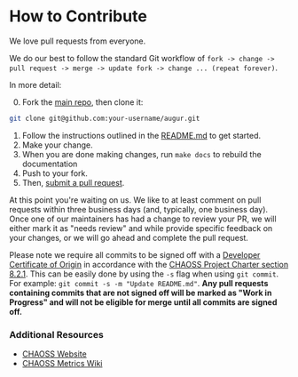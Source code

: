 # How to Contribute

We love pull requests from everyone.

We do our best to follow the standard Git workflow of `fork -> change -> pull request -> merge -> update fork -> change ... (repeat forever)`.

In more detail:

0. Fork the [main repo](https://github.com/chaoss/augur), then clone it:
```bash
git clone git@github.com:your-username/augur.git
```
1. Follow the instructions outlined in the [README.md](README.md) to get started.
2. Make your change.
3. When you are done making changes, run `make docs` to rebuild the documentation 
4. Push to your fork.
5. Then, [submit a pull request](https://github.com/chaoss/augur/compare).

At this point you're waiting on us. We like to at least comment on pull requests
within three business days (and, typically, one business day). Once one of our maintainers has had a change to review your PR, we will either mark it as "needs review" and while provide specific feedback on your changes, or we will go ahead and complete the pull request.

Please note we require all commits to be signed off with a [Developer Certificate of Origin](https://developercertificate.org/) in accordance with the [CHAOSS Project Charter section 8.2.1](https://chaoss.community/about/charter/#user-content-8-intellectual-property-policy). This can be easily done by using the `-s` flag when using `git commit`. For example: `git commit -s -m "Update README.md"`. **Any pull requests containing commits that are not signed off will be marked as "Work in Progress" and will not be eligible for merge until all commits are signed off.** 

### Additional Resources

* [CHAOSS Website](https://chaoss.community/)
* [CHAOSS Metrics Wiki](https://github.com/chaoss/metrics)
